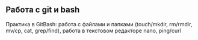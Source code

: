 ## Работа с git и bash
Практика в GitBash: работа с файлами и папками (touch/mkdir, rm/rmdir, mv/cp, cat, grep/find), работа в текстовом редакторе nano, ping/curl
